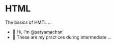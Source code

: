 # HTML
The basics of HMTL ...
- 👋 Hi, I’m @satyamachani
- 👀 These are my practices during intermediate ...
